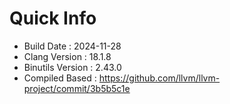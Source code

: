 # Quick Info
* Build Date : 2024-11-28
* Clang Version : 18.1.8
* Binutils Version : 2.43.0
* Compiled Based : https://github.com/llvm/llvm-project/commit/3b5b5c1e
